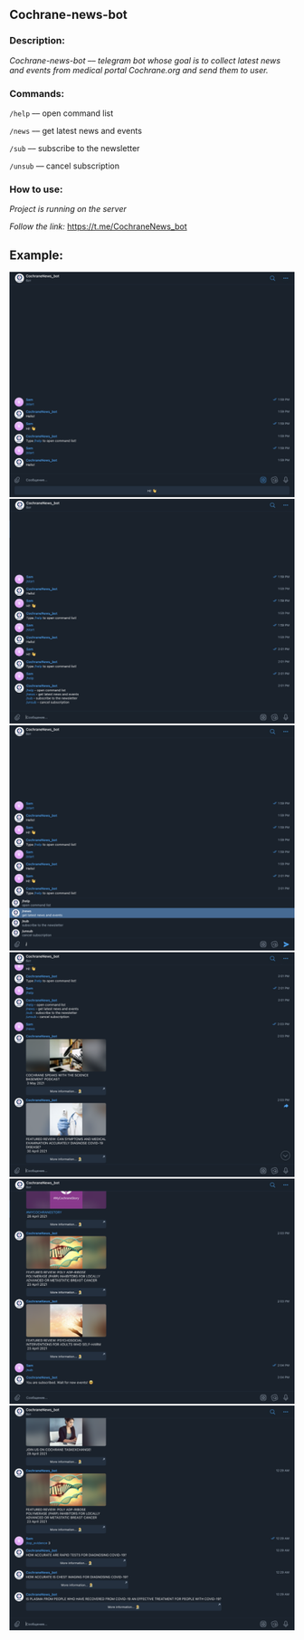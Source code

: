 ## **Cochrane-news-bot**

### **Description:**

*Cochrane-news-bot –– telegram bot whose goal is to collect latest news and events from medical portal Cochrane.org and send them to user.*

### **Commands:**

`/help` –– open command list

`/news` –– get latest news and events

`/sub` –– subscribe to the newsletter

`/unsub` –– cancel subscription

### **How to use:**

*Project is running on the server*

*Follow the link:* https://t.me/CochraneNews_bot

## **Example:**

![alt text](screenshots/screen1.png "Example-1")​
![alt text](screenshots/screen2.png "Example-2")​
![alt text](screenshots/screen3.png "Example-3")​
![alt text](screenshots/screen4.png "Example-4")​
![alt text](screenshots/screen5.png "Example-5")​
![alt text](screenshots/screen6.png "Example-6")​
